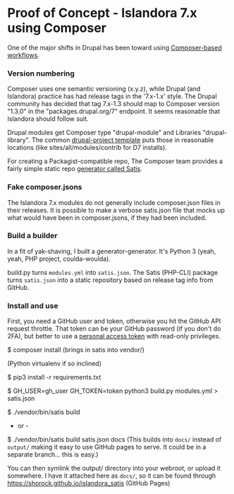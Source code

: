 # Proof of Concept - Islandora 7.x using Composer

One of the major shifts in Drupal has been toward using 
[Composer-based workflows](https://www.drupal.org/docs/develop/using-composer/using-composer-to-manage-drupal-site-dependencies). 
 
 
### Version numbering

Composer uses one semantic versioning (x.y.z), while Drupal (and Islandora) practice has had release tags 
in the '7.x-1.x' style. The Drupal community has decided that tag 7.x-1.3 should map to Composer version
"1.3.0" in the "packages.drupal.org/7" endpoint.  It seems reasonable that Islandora should follow suit.

Drupal modules get Composer type "drupal-module" and Libraries "drupal-library".
The common [drupal-project template](https://github.com/drupal-composer/drupal-project)
puts those in reasonable locations (like sites/all/modules/contrib for D7 installs).

For creating a Packagist-compatible repo, The Composer team provides a fairly 
simple static repo [generator called Satis](https://github.com/composer/satis).

### Fake composer.jsons

The Islandora 7.x modules do not generally include composer.json files in their releases.  It is possible to make a verbose
 satis.json file that mocks up what would have been in composer.jsons, if they had been included.
 
### Build a builder

In a fit of yak-shaving, I built a generator-generator.  It's Python 3 (yeah, yeah, PHP project, coulda-woulda).

build.py turns `modules.yml` into `satis.json`. The Satis (PHP-CLI) package turns `satis.json` into a static repository based
on release tag info from GitHub.

### Install and use

First, you need a GitHub user and token, otherwise you hit the GitHub API request throttle. That token can be your 
GitHub password (if you don't do 2FA), but better to use a [personal access token](https://help.github.com/articles/creating-an-access-token-for-command-line-use/)
with read-only privileges.

$ composer install (brings in satis into vendor/)

(Python virtualenv if so inclined)

$ pip3 install -r requirements.txt

$ GH_USER=gh_user GH_TOKEN=token python3 build.py modules.yml > satis.json

$ ./vendor/bin/satis build

- or -

$ ./vendor/bin/satis build satis.json docs  (This builds into `docs/` instead of `output/` making it easy to use GitHub pages to serve.  It could be in a separate branch... this is easy.)

You can then symlink the output/ directory into your webroot, or upload it somewhere. I have it attached here as `docs/`, so it can be found through https://shorock.github.io/islandora_satis (GitHub Pages) 
